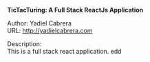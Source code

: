 <strong>TicTacTuring: A Full Stack ReactJs Application</strong>

Author: Yadiel Cabrera<br>
URL: http://yadielcabrera.com<br>

Description: <br>
This is a full stack react application.
edd
